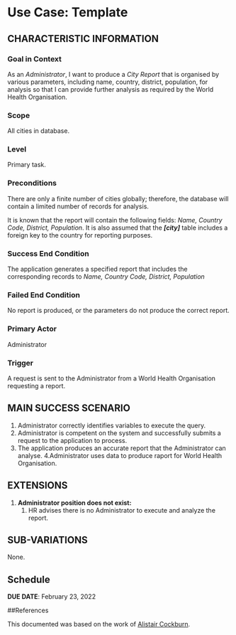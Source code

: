 # Use Case: Template

## CHARACTERISTIC INFORMATION

### Goal in Context

As an *Administrator*, I want to produce a *City Report* that is organised by various parameters, including name, country, district, population, for analysis so that I can provide further analysis as required by the World Health Organisation.

### Scope

All cities in database.

### Level

Primary task.

### Preconditions

There are only a finite number of cities globally; therefore, the database will contain a limited number of records for analysis.

It is known that the report will contain the following fields: *Name, Country Code, District, Population*. It is also assumed that the ***[city]*** table includes a foreign key to the country for reporting purposes.

### Success End Condition

The application generates a specified report that includes the corresponding records to *Name, Country Code, District, Population*

### Failed End Condition

No report is produced, or the parameters do not produce the correct report.

### Primary Actor

Administrator

### Trigger

A request is sent to the Administrator from a World Health Organisation requesting a report.

## MAIN SUCCESS SCENARIO

1. Administrator correctly identifies variables to execute the query.
2. Administrator is competent on the system and successfully submits a request to the application to process.
3. The application produces an accurate report that the Administrator can analyse.
4.Administrator uses data to produce raport for World Health Organisation.

## EXTENSIONS

1. **Administrator position does not exist:**
   1. HR advises there is no Administrator to execute and analyze the report.

## SUB-VARIATIONS

None.

## Schedule

**DUE DATE**: February 23, 2022

##References

This documented was based on the work of [Alistair Cockburn](https://cis.bentley.edu/lwaguespack/CS360_Site/Downloads_files/Use%20Case%20Template%20%28Cockburn%29.pdf).
